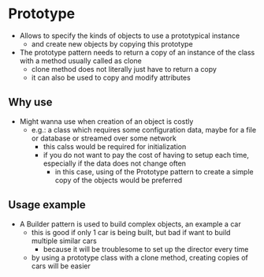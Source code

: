 # Prototype
- Allows to specify the kinds of objects to use a prototypical instance
  - and create new objects by copying this prototype
- The prototype pattern needs to return a copy of an instance of the class with a method usually called as clone
  - clone method does not literally just have to return a copy
  - it can also be used to copy and modify attributes
## Why use
- Might wanna use when creation of an object is costly
  - e.g.: a class which requires some configuration data, maybe for a file or database or streamed over some network
    - this calss would be required for initialization
    - if you do not want to pay the cost of having to setup each time, especially if the data does not change often
      - in this case, using of the Prototype pattern to create a simple copy of the objects would be preferred
## Usage example
- A Builder pattern is used to build complex objects, an example a car
  - this is good if only 1 car is being built, but bad if want to build multiple similar cars
    - because it will be troublesome to set up the director every time
  - by using a prototype class with a clone method, creating copies of cars will be easier
